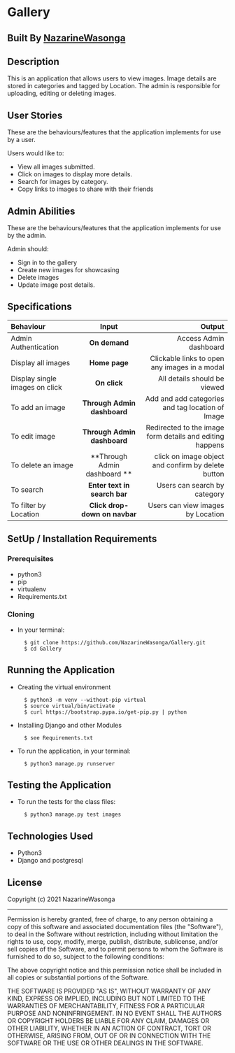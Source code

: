 # Gallery

## Built By [NazarineWasonga](https://github.com/NazarineWasonga/)

## Description
This is an application that allows users to view images. Image details are stored in categories and tagged by Location. The admin is responsible for uploading, editing or deleting images.

## User Stories
These are the behaviours/features that the application implements for use by a user.

Users would like to:
* View all images submitted.
* Click on images to display more details.
* Search for images by category.
* Copy links to images to share with their friends

## Admin Abilities
These are the behaviours/features that the application implements for use by the admin.

Admin should:
* Sign in to the gallery
* Create new images for showcasing
* Delete images
* Update image post details.

## Specifications
| Behaviour | Input | Output |
| :---------------- | :---------------: | ------------------: |
| Admin Authentication | **On demand** | Access Admin dashboard |
| Display all images | **Home page** | Clickable links to open any images in a modal |
| Display single images on click | **On  click** | All details should be viewed|
| To add an image  | **Through Admin dashboard** | Add and add categories and tag location of Image|
| To edit image  | **Through Admin dashboard** | Redirected to the  image form details and editing happens|
| To delete an image  | **Through Admin dashboard ** | click on image object and confirm by delete button|
| To search  | **Enter text in search bar** | Users can search by category|
| To filter by Location  | **Click drop-down on navbar** | Users can view images by Location|


## SetUp / Installation Requirements
### Prerequisites
* python3
* pip
* virtualenv
* Requirements.txt

### Cloning
* In your terminal:

        $ git clone https://github.com/NazarineWasonga/Gallery.git
        $ cd Gallery

## Running the Application
* Creating the virtual environment

        $ python3 -m venv --without-pip virtual
        $ source virtual/bin/activate
        $ curl https://bootstrap.pypa.io/get-pip.py | python

* Installing Django and other Modules

        $ see Requirements.txt

* To run the application, in your terminal:

        $ python3 manage.py runserver

## Testing the Application
* To run the tests for the class files:

        $ python3 manage.py test images

## Technologies Used
* Python3
* Django and postgresql

## License

Copyright (c) 2021 NazarineWasonga

------------

Permission is hereby granted, free of charge, to any person obtaining a copy of this software and associated documentation files (the "Software"), to deal in the Software without restriction, including without limitation the rights to use, copy, modify, merge, publish, distribute, sublicense, and/or sell copies of the Software, and to permit persons to whom the Software is furnished to do so, subject to the following conditions:

The above copyright notice and this permission notice shall be included in all copies or substantial portions of the Software.

THE SOFTWARE IS PROVIDED "AS IS", WITHOUT WARRANTY OF ANY KIND, EXPRESS OR IMPLIED, INCLUDING BUT NOT LIMITED TO THE WARRANTIES OF MERCHANTABILITY, FITNESS FOR A PARTICULAR PURPOSE AND NONINFRINGEMENT. IN NO EVENT SHALL THE AUTHORS OR COPYRIGHT HOLDERS BE LIABLE FOR ANY CLAIM, DAMAGES OR OTHER LIABILITY, WHETHER IN AN ACTION OF CONTRACT, TORT OR OTHERWISE, ARISING FROM, OUT OF OR IN CONNECTION WITH THE SOFTWARE OR THE USE OR OTHER DEALINGS IN THE SOFTWARE.


